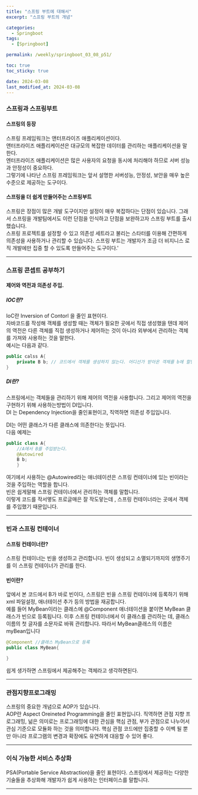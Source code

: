 ```yaml
---
title: "스프링 부트에 대해서"
excerpt: "스프링 부트의 개념"

categories:
  - Springboot
tags:
  - [Springboot]

permalink: /weekly/springboot_03_08_p51/

toc: true
toc_sticky: true

date: 2024-03-08
last_modified_at: 2024-03-08
---
```


### 스프링과 스프링부트
#### 스프링의 등장
스프링 프레임워크는 앤터프라이즈 애플리케이션이다.  
앤터프라이즈 애플리케이션은 대규모의 복잡한 데이터를 관리하는 애플리케이션을 말한다.  
엔터프라이즈 애플리케이션은 많은 사용자의 요청을 동시에 처리해야 하므로 서버 성능과 안정성이 중요하다.  
그렇기에 나타난 스프링 프레임워크는 앞서 설명한 서버성능, 안정성, 보안을 매우 높은 수준으로 제공하는 도구이다.  

#### 스프링을 더 쉽게 만들어주는 스프링부트
스프링은 장점이 많은 개발 도구이지만 설정이 매우 복잡하다는 단점이 있습니다. 그래서 스프링을 개발팀에서도 이런 단점을 인식하고 단점을 보완하고자 스프링 부트를 출시했습니다.  
스프링 프로젝트를 설정할 수 있고 의존성 세트라고 불리는 스타터를 이용해 간편하게 의존성을 사용하거나 관리할 수 있습니다. 스프링 부트는 개발자가 조금 더 비지니스 로직 개발에만 집중 할 수 있도록 만들어주는 도구이다.'

---

### 스프링 콘셉트 공부하기
#### 제어와 역전과 의존성 주입.
##### IOC란?  
IoC란 Inversion of Contorl 을 줄인 표현이다.  
자바코드를 작성해 객체를 생성할 때는 객체가 필요한 곳에서 직접 생성했을 텐데 
제어의 역전은 다른 객체를 직접 생성하거나 제어하는 것이 아니라 외부에서 관리하는 객체를 가져와 사용하는 것을 말한다.  
예시는 다음과 같다.
```java
public calss A{
    private B b; // 코드에서 객체를 생성하지 않는다. 어디선가 받아온 객체를 b에 할당한다.
}
```

##### DI란?
스프링에서는 객체들을 관리하기 위해 제어의 역전을 사용합니다. 그리고 제어의 역전을 구현하기 위해 사용하는방법이 DI입니다.  
DI 는 Dependency Injection을 줄인표현이고, 직역하면 의존성 주입입니다.  

DI는 어떤 클래스가 다른 클래스에 의존한다는 뜻입니다.  
다음 예제는
```java
public class A{
    //A에서 B를 주입받는다.
    @Autowired
    B b;
    }
```
여기에서 사용하는 @Autowired라는 애너테이션은 스프링 컨테이너에 있는 빈이라는 것을 주입하는 역할을 합니다.  
빈은 쉽게말해 스프링 컨테이너에서 관리하는 객체를 말합니다.  
이렇게 코드를 작서앻도 프로글매은 잘 작도앟는데 , 스프링 컨테이너라는 곳에서 객체를 주입했기 때문입니다. 

---

### 빈과 스프링 컨테이너
#### 스프링 컨테이너란?
스프링 컨테이너는 빈을 생성하고 관리합니다. 빈이 생성되고 소멸되기까지의 생명주기를 이 스프링 컨테이너가 관리를 한다.

#### 빈이란?
앞에서 본 코드에서 B가 바로 빈이다, 스프링은 빈을 스프링 컨테이너에 등록하기 위해 xml 파일설정, 애너테이션 추가 등의 방법을 재공합니다.  
예를 들어 MyBean이라는 클래스에 @Component 애너테이션을 붙이면 MyBean 클래스가 빈으로 등록됩니다. 이후 스프링 컨테이너에서 이 클래스를 관리하는 데, 클래스 이름의 첫 글자를 소문자로 바꿔 관리합니다. 따라서 MyBean클래스의 이름은 myBean입니다
```java
@Component //클래스 MyBean으로 등록
public class MyBean{

}
```
쉽게 생가하면 스프링에서 제공해주는 객체라고 생각하면된다.

---

### 관점지향프로그래밍
스프링의 중요한 개념으로 AOP가 있습니다.  
AOP란 Aspect Oreineted Programming을 줄인 표현입니다. 직역하면 관점 지향 프로그래밍, 넒은 의미로는 프로그래밍에 대한 관심을 핵심 관점, 부가 관점으로 나누어서 관심 기준으로 모듈화 하는 것을 의미합니다. 
핵심 관점 코드에만 집중할 수 이쎅 될 뿐만 아니라 프로그램의 변경과 확장에도 유연하게 대응할 수 있어 좋다.

---

### 이식 가능한 서비스 추상화
PSA(Portable Service Abstraction)을 줄인 표현이다. 스프링에서 제공하는 다양한 기술들을 추상화해 개발자가 쉽게 사용하는 인터페이스를 말합니다.

---
